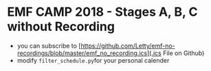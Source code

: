# EMF CAMP 2018 - Stages A, B, C without Recording

* you can subscribe to [https://github.com/Letty/emf-no-recordings/blob/master/emf_no_recording.ics](.ics File on Github)
* modify `filter_schedule.py`for your personal calender
